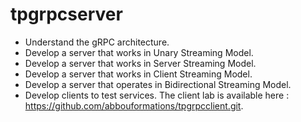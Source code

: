 # tpgrpcserver
- Understand the gRPC architecture.
- Develop a server that works in Unary Streaming Model.
- Develop a server that works in Server Streaming Model.
- Develop a server that works in Client Streaming Model.
- Develop a server that operates in Bidirectional Streaming Model.
- Develop clients to test services. The client lab is available here : https://github.com/abbouformations/tpgrpcclient.git.
